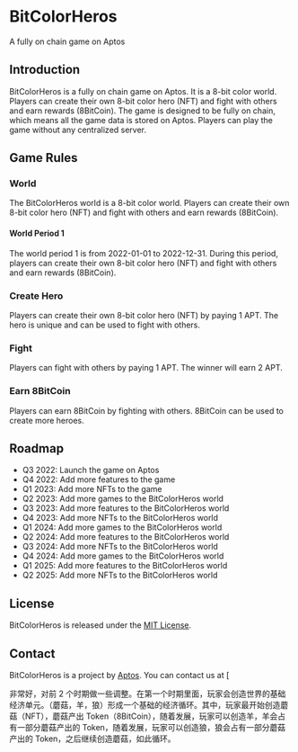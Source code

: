 # BitColorHeros

A fully on chain game on Aptos

## Introduction

BitColorHeros is a fully on chain game on Aptos. It is a 8-bit color world. Players can create their own 8-bit color hero (NFT) and fight with others and earn rewards (8BitCoin). The game is designed to be fully on chain, which means all the game data is stored on Aptos. Players can play the game without any centralized server.

## Game Rules

### World

The BitColorHeros world is a 8-bit color world. Players can create their own 8-bit color hero (NFT) and fight with others and earn rewards (8BitCoin).

#### World Period 1

The world period 1 is from 2022-01-01 to 2022-12-31. During this period, players can create their own 8-bit color hero (NFT) and fight with others and earn rewards (8BitCoin).

### Create Hero

Players can create their own 8-bit color hero (NFT) by paying 1 APT. The hero is unique and can be used to fight with others.

### Fight

Players can fight with others by paying 1 APT. The winner will earn 2 APT.

### Earn 8BitCoin

Players can earn 8BitCoin by fighting with others. 8BitCoin can be used to create more heroes.

## Roadmap

- Q3 2022: Launch the game on Aptos
- Q4 2022: Add more features to the game
- Q1 2023: Add more NFTs to the game
- Q2 2023: Add more games to the BitColorHeros world
- Q3 2023: Add more features to the BitColorHeros world
- Q4 2023: Add more NFTs to the BitColorHeros world
- Q1 2024: Add more games to the BitColorHeros world
- Q2 2024: Add more features to the BitColorHeros world
- Q3 2024: Add more NFTs to the BitColorHeros world
- Q4 2024: Add more games to the BitColorHeros world
- Q1 2025: Add more features to the BitColorHeros world
- Q2 2025: Add more NFTs to the BitColorHeros world

## License

BitColorHeros is released under the [MIT License](https://opensource.org/licenses/MIT).

## Contact

BitColorHeros is a project by [Aptos](https://aptos.io). You can contact us at [

非常好，对前 2 个时期做一些调整。在第一个时期里面，玩家会创造世界的基础经济单元。（蘑菇，羊，狼）形成一个基础的经济循环。其中，玩家最开始创造蘑菇（NFT），蘑菇产出 Token（8BitCoin），随着发展，玩家可以创造羊，羊会占有一部分蘑菇产出的 Token，随着发展，玩家可以创造狼，狼会占有一部分蘑菇产出的 Token，之后继续创造蘑菇，如此循环。
